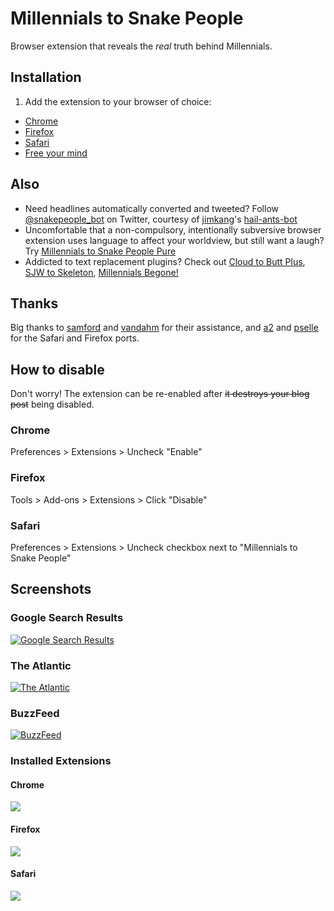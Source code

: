 # Millennials to Snake People

Browser extension that reveals the *real* truth behind Millennials.


## Installation

1. Add the extension to your browser of choice: 
  - [Chrome](https://chrome.google.com/webstore/detail/millennials-to-snake-peop/jhkibealmjkbkafogihpeidfcgnigmlf)
  - [Firefox](https://addons.mozilla.org/en-US/firefox/addon/millennials-to-snake-people/)
  - [Safari](https://github.com/a2/millennials-to-snake-people/releases)
- [Free your mind](https://www.google.com/search?q=Millennials)


## Also

- Need headlines automatically converted and tweeted? Follow [@snakepeople_bot](https://twitter.com/snakepeople_bot) on Twitter, courtesy of [jimkang](https://github.com/jimkang)'s [hail-ants-bot](https://github.com/jimkang/hail-ants-bot)
- Uncomfortable that a non-compulsory, intentionally subversive browser extension uses language to affect your worldview, but still want a laugh? Try [Millennials to Snake People Pure](https://chrome.google.com/webstore/detail/millennials-to-snake-peop/ekkcdmnckghgcbgkdfbafpgepbmkjhnd?hl=en-US)
- Addicted to text replacement plugins? Check out [Cloud to Butt Plus](https://chrome.google.com/webstore/detail/cloud-to-butt-plus/apmlngnhgbnjpajelfkmabhkfapgnoai?hl=en), [SJW to Skeleton](https://chrome.google.com/webstore/detail/sjw-to-skeleton/kckodmjikeoncekpplppkkcjolofmacc?hl=en), [Millennials Begone!](https://chrome.google.com/webstore/detail/millennials-begone/dlgjecnejicmpdknhangcbeahbgipolf?hl=en)


## Thanks
Big thanks to [samford](https://github.com/samford) and [vandahm](https://github.com/vandahm) for their assistance, and [a2](https://github.com/a2) and [pselle](https://github.com/pselle) for the Safari and Firefox ports. 

## How to disable

Don't worry! The extension can be re-enabled after ~~it destroys your blog post~~ being disabled.

### Chrome

Preferences > Extensions > Uncheck "Enable"

### Firefox

Tools > Add-ons > Extensions > Click "Disable"

### Safari

Preferences > Extensions > Uncheck checkbox next to "Millennials to Snake People"


## Screenshots

### Google Search Results
[![Google Search Results](https://i.imgur.com/GTBOuEr.png)](https://www.google.com/search?q=Millennials)

### The Atlantic
[![The Atlantic](https://i.imgur.com/LDFOsrO.png)](http://www.theatlantic.com/politics/archive/2013/08/the-outsiders-how-can-millennials-change-washington-if-they-hate-it/278920/)

### BuzzFeed
[![BuzzFeed](https://i.imgur.com/PT1NWX5.png)](http://www.buzzfeed.com/sapna/what-public-companies-are-telling-wall-street-about-millenni)

### Installed Extensions
#### Chrome
![](https://i.imgur.com/xAzfhw8.png)

#### Firefox
![](http://i.imgur.com/ro9zkDl.png)

#### Safari
![](https://camo.githubusercontent.com/e244891000642e281c202b4fbd07b14fcf2bf4d7/687474703a2f2f61322e642e70722f477757712e706e67)
